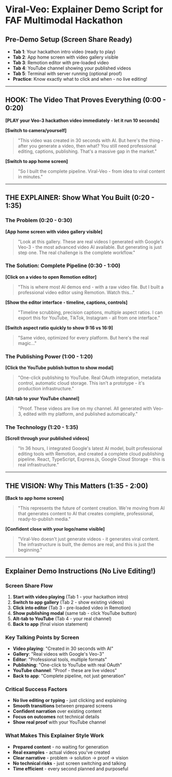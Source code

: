 # Viral-Veo: Explainer Demo Script for FAF Multimodal Hackathon

## Pre-Demo Setup (Screen Share Ready)
- **Tab 1**: Your hackathon intro video (ready to play)
- **Tab 2**: App home screen with video gallery visible
- **Tab 3**: Remotion editor with pre-loaded video
- **Tab 4**: YouTube channel showing your published videos
- **Tab 5**: Terminal with server running (optional proof)
- **Practice**: Know exactly what to click and when - no live editing!

---

## HOOK: The Video That Proves Everything (0:00 - 0:20)
**[PLAY your Veo-3 hackathon video immediately - let it run 10 seconds]**

**[Switch to camera/yourself]**

> "This video was created in 30 seconds with AI. But here's the thing - after you generate a video, then what? You still need professional editing, captions, publishing. That's a massive gap in the market."

**[Switch to app home screen]**

> "So I built the complete pipeline. Viral-Veo - from idea to viral content in minutes."

---

## THE EXPLAINER: Show What You Built (0:20 - 1:35)

### The Problem (0:20 - 0:30)
**[App home screen with video gallery visible]**

> "Look at this gallery. These are real videos I generated with Google's Veo-3 - the most advanced video AI available. But generating is just step one. The real challenge is the complete workflow."

### The Solution: Complete Pipeline (0:30 - 1:00)
**[Click on a video to open Remotion editor]**

> "This is where most AI demos end - with a raw video file. But I built a professional video editor using Remotion. Watch this..."

**[Show the editor interface - timeline, captions, controls]**

> "Timeline scrubbing, precision captions, multiple aspect ratios. I can export this for YouTube, TikTok, Instagram - all from one interface."

**[Switch aspect ratio quickly to show 9:16 vs 16:9]**

> "Same video, optimized for every platform. But here's the real magic..."

### The Publishing Power (1:00 - 1:20)
**[Click the YouTube publish button to show modal]**

> "One-click publishing to YouTube. Real OAuth integration, metadata control, automatic cloud storage. This isn't a prototype - it's production infrastructure."

**[Alt-tab to your YouTube channel]**

> "Proof. These videos are live on my channel. All generated with Veo-3, edited with my platform, and published automatically."

### The Technology (1:20 - 1:35)
**[Scroll through your published videos]**

> "In 36 hours, I integrated Google's latest AI model, built professional editing tools with Remotion, and created a complete cloud publishing pipeline. React, TypeScript, Express.js, Google Cloud Storage - this is real infrastructure."

---

## THE VISION: Why This Matters (1:35 - 2:00)
**[Back to app home screen]**

> "This represents the future of content creation. We're moving from AI that generates content to AI that creates complete, professional, ready-to-publish media."

**[Confident close with your logo/name visible]**

> "Viral-Veo doesn't just generate videos - it generates viral content. The infrastructure is built, the demos are real, and this is just the beginning."

---

## Explainer Demo Instructions (No Live Editing!)

### Screen Share Flow
1. **Start with video playing** (Tab 1 - your hackathon intro)
2. **Switch to app gallery** (Tab 2 - show existing videos)
3. **Click into editor** (Tab 3 - pre-loaded video in Remotion)
4. **Show publishing modal** (same tab - click YouTube button)
5. **Alt-tab to YouTube** (Tab 4 - your real channel)
6. **Back to app** (final vision statement)

### Key Talking Points by Screen
- **Video playing**: "Created in 30 seconds with AI"
- **Gallery**: "Real videos with Google's Veo-3"
- **Editor**: "Professional tools, multiple formats"
- **Publishing**: "One-click to YouTube with real OAuth"
- **YouTube channel**: "Proof - these are live videos"
- **Back to app**: "Complete pipeline, not just generation"

### Critical Success Factors
- **No live editing or typing** - just clicking and explaining
- **Smooth transitions** between prepared screens
- **Confident narration** over existing content
- **Focus on outcomes** not technical details
- **Show real proof** with your YouTube channel

### What Makes This Explainer Style Work
- **Prepared content** - no waiting for generation
- **Real examples** - actual videos you've created
- **Clear narrative** - problem → solution → proof → vision
- **No technical risks** - just screen switching and talking
- **Time efficient** - every second planned and purposeful
